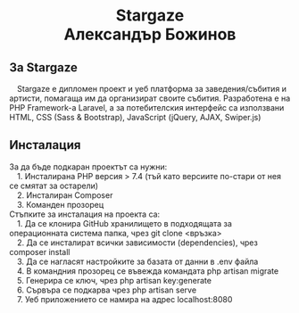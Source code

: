 <h1 align="center">Stargaze</br>Александър Божинов</h1>

## За Stargaze
&emsp;Stargaze е дипломен проект и уеб платформа за заведения/събития и артисти, помагаща им да организират своите събития. Разработена е на PHP Framework-a Laravel, а за потебителския интерфейс са използвани HTML, CSS (Sass & Bootstrap), JavaScript (jQuery, AJAX, Swiper.js)

## Инсталация
За да бъде подкаран проектът са нужни:
</br>&emsp;1. Инсталирана PHP версия > 7.4 (тъй като версиите по-стари от нея се смятат за остарели)
</br>&emsp;2. Инсталиран Composer
</br>&emsp;3. Команден прозорец</br>
Стъпките за инсталация на проекта са:
</br>&emsp;1. Да се клонира GitHub хранилището в подходящата за операционната система папка, чрез git clone <връзка> 
</br>&emsp;2. Да се инсталират всички зависимости (dependencies), чрез composer install
</br>&emsp;3. Да се нагласят настройките за базата от данни в .env файла
</br>&emsp;4. В командния прозорец се въвежда командата php artisan migrate
</br>&emsp;5. Генерира се ключ, чрез php artisan key:generate
</br>&emsp;6. Сървъра се подкарва чрез php artisan serve
</br>&emsp;7. Уеб приложението се намира на адрес localhost:8080
